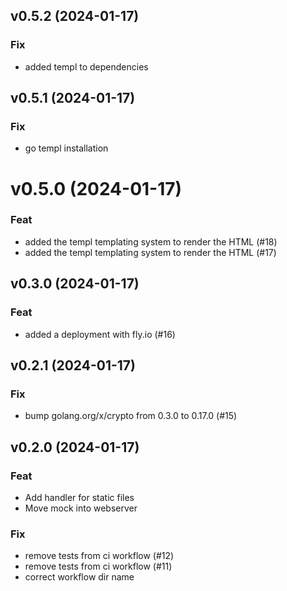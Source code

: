 ## v0.5.2 (2024-01-17)

### Fix

- added templ to dependencies

## v0.5.1 (2024-01-17)

### Fix

- go templ installation

# v0.5.0 (2024-01-17)

### Feat

- added the templ templating system to render the HTML (#18)
- added the templ templating system to render the HTML (#17)

## v0.3.0 (2024-01-17)

### Feat

- added a deployment with fly.io (#16)

## v0.2.1 (2024-01-17)

### Fix

- bump golang.org/x/crypto from 0.3.0 to 0.17.0 (#15)

## v0.2.0 (2024-01-17)

### Feat

- Add handler for static files
- Move mock into webserver

### Fix

- remove tests from ci workflow (#12)
- remove tests from ci workflow (#11)
- correct workflow dir name
